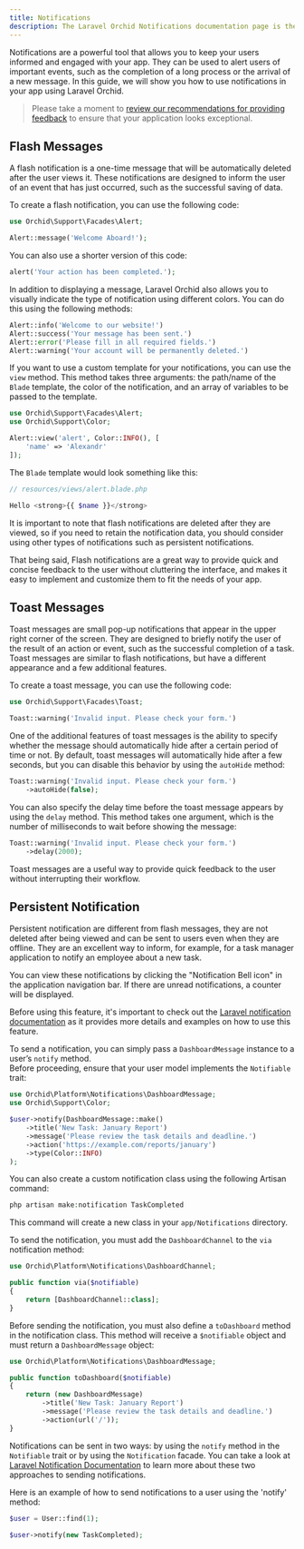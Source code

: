 ```yaml
---
title: Notifications
description: The Laravel Orchid Notifications documentation page is the ultimate resource for learning how to use the Orchid Notifications system to send real-time notifications to your users. Discover how to easily create and manage notification channels, customize notification templates, and send notifications through a variety of methods. Whether you're a beginner or an advanced developer, this page has everything you need to get started with Orchid Notifications.
---
```


Notifications are a powerful tool that allows you to keep your users informed and engaged with your app. They can be used to alert users of important events, such as the completion of a long process or the arrival of a new message. In this guide, we will show you how to use notifications in your app using Laravel Orchid.

> Please take a moment to [review our recommendations for providing feedback](https://orchid.software/en/hig/providing-feedback) to ensure that your application looks exceptional.

## Flash Messages

A flash notification is a one-time message that will be automatically deleted after the user views it. These notifications are designed to inform the user of an event that has just occurred, such as the successful saving of data.

To create a flash notification, you can use the following code:

```php
use Orchid\Support\Facades\Alert;

Alert::message('Welcome Aboard!');
```

You can also use a shorter version of this code:

```php
alert('Your action has been completed.');
```

In addition to displaying a message, Laravel Orchid also allows you to visually indicate the type of notification using different colors. You can do this using the following methods:

```php
Alert::info('Welcome to our website!')
Alert::success('Your message has been sent.')
Alert::error('Please fill in all required fields.')
Alert::warning('Your account will be permanently deleted.')
```

If you want to use a custom template for your notifications, you can use the `view` method. This method takes three arguments: the path/name of the `Blade` template, the color of the notification, and an array of variables to be passed to the template.

```php
use Orchid\Support\Facades\Alert;
use Orchid\Support\Color;

Alert::view('alert', Color::INFO(), [
    'name' => 'Alexandr'
]);
```

The `Blade` template would look something like this:

```php
// resources/views/alert.blade.php

Hello <strong>{{ $name }}</strong>
```

<!--

When a notification is displayed, package sets several keys in the session:
- 'flash_notification.message' - the message to be displayed
- 'flash_notification.level' - a string representing the type of notification (e.g. "info", "success", "error", "warning")


Package also includes a default display for notifications, which can be included in your blade templates by specifying:

```php
@include('platform::partials.alert')
```
-->

It is important to note that flash notifications are deleted after they are viewed, so if you need to retain the notification data, you should consider using other types of notifications such as persistent notifications.

That being said, Flash notifications are a great way to provide quick and concise feedback to the user without cluttering the interface, and makes it easy to implement and customize them to fit the needs of your app.

## Toast Messages

Toast messages are small pop-up notifications that appear in the upper right corner of the screen. They are designed to briefly notify the user of the result of an action or event, such as the successful completion of a task. Toast messages are similar to flash notifications, but have a different appearance and a few additional features.

To create a toast message, you can use the following code:

```php
use Orchid\Support\Facades\Toast;

Toast::warning('Invalid input. Please check your form.')
```

One of the additional features of toast messages is the ability to specify whether the message should automatically hide after a certain period of time or not. By default, toast messages will automatically hide after a few seconds, but you can disable this behavior by using the `autoHide` method:

```php
Toast::warning('Invalid input. Please check your form.')
    ->autoHide(false);
```

You can also specify the delay time before the toast message appears by using the `delay` method. This method takes one argument, which is the number of milliseconds to wait before showing the message:

```php
Toast::warning('Invalid input. Please check your form.')
    ->delay(2000);
```

Toast messages are a useful way to provide quick feedback to the user without interrupting their workflow.

## Persistent Notification

Persistent notification are different from flash messages, they are not deleted after being viewed and can be sent to users even when they are offline. 
They are an excellent way to inform, for example, for a task manager application to notify an employee about a new task.

You can view these notifications by clicking the "Notification Bell icon" in the application navigation bar. If there are unread notifications, a counter will be displayed.


Before using this feature, it's important to check out the [Laravel notification documentation](https://laravel.com/docs/notifications) as it provides more details and examples on how to use this feature.


To send a notification, you can simply pass a `DashboardMessage` instance to a user’s `notify` method.  
Before proceeding, ensure that your user model implements the `Notifiable` trait:

```php
use Orchid\Platform\Notifications\DashboardMessage;
use Orchid\Support\Color;

$user->notify(DashboardMessage::make()
    ->title('New Task: January Report')
    ->message('Please review the task details and deadline.')
    ->action('https://example.com/reports/january')
    ->type(Color::INFO)
);
```

You can also create a custom notification class using the following Artisan command:

```php
php artisan make:notification TaskCompleted
```


This command will create a new class in your `app/Notifications` directory.

To send the notification, you must add the `DashboardChannel` to the `via` notification method:


```php
use Orchid\Platform\Notifications\DashboardChannel;

public function via($notifiable)
{
    return [DashboardChannel::class];
}
```

Before sending the notification, you must also define a `toDashboard` method in the notification class. 
This method will receive a `$notifiable` object and must return a `DashboardMessage` object:

```php
use Orchid\Platform\Notifications\DashboardMessage;

public function toDashboard($notifiable)
{
    return (new DashboardMessage)
        ->title('New Task: January Report')
        ->message('Please review the task details and deadline.')
        ->action(url('/'));
}
```


Notifications can be sent in two ways: by using the `notify` method in the `Notifiable` trait or by using the `Notification` facade.
You can take a look at [Laravel Notification Documentation](https://laravel.com/docs/notifications#sending-notifications) to learn more about these two approaches to sending notifications.

Here is an example of how to send notifications to a user using the 'notify' method:

```php
$user = User::find(1);

$user->notify(new TaskCompleted);
```
